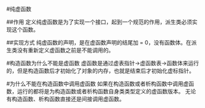#纯虚函数

##作用
定义纯虚函数是为了实现一个接口，起到一个规范的作用，派生类必须实现这个函数。

##实现方式
纯虚函数的声明，是在虚函数声明的结尾加 = 0，没有函数体。在派生类没有重新定义虚函数之前是不能调用的。


#构造函数为什么不能是虚函数
 虚函数是通过虚表指针->虚函数表->函数体来运行的，但是构造函数后才初始化了对象的内存，也就是结束后才初始化虚标指针。

#为什么不能在构造函数中调用虚函数
如果在构造函数或者析构函数中调用虚函数，运行的都将是为构造函数或者析构函数自身类类型定义的虚函数版本。 无论有构造函数、析构函数直接还是间接调用虚函数。